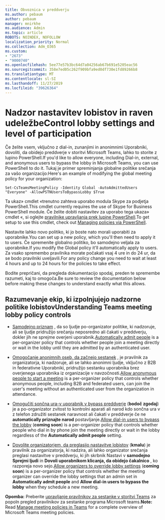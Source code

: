 ```yaml
---
title: Obvoznica v preddverju
ms.author: pebaum
author: pebaum
manager: mnirkhe
ms.audience: Admin
ms.topic: article
ROBOTS: NOINDEX, NOFOLLOW
localization_priority: Normal
ms.collection: Adm_O365
ms.custom:
- "2673"
- "9000740"
ms.openlocfilehash: 5ee77e57b3bc64d7a04256ab67b691e5205eac56
ms.sourcegitcommit: 358e7ed05c262f909bfa9ed0df730e1fd89266b8
ms.translationtype: MT
ms.contentlocale: sl-SI
ms.lasthandoff: 11/27/2019
ms.locfileid: "39626364"
---
```

# <a name="control-lobby-settings-and-level-of-participation"></a><span data-ttu-id="6c3c7-102">Nadzor nastavitev lobistov in raven udeležbe</span><span class="sxs-lookup"><span data-stu-id="6c3c7-102">Control lobby settings and level of participation</span></span>

<span data-ttu-id="6c3c7-103">Če želite vsem, vključno z dial-in, zunanjimi in anonimnimi Uporabniki, dovoliti, da obidejo preddverje v storitvi Microsoft Teams, lahko to storite z lupino PowerShell.</span><span class="sxs-lookup"><span data-stu-id="6c3c7-103">If you'd like to allow everyone, including Dial-in, external, and anonymous users to bypass the lobby in Microsoft Teams, you can use PowerShell to do it.</span></span> <span data-ttu-id="6c3c7-104">Tukaj je primer spreminjanja globalne politike srečanja za vašo organizacijo:</span><span class="sxs-lookup"><span data-stu-id="6c3c7-104">Here's an example of modifying the global meeting policy for your organization:</span></span>

`Set-CsTeamsMeetingPolicy -Identity Global -AutoAdmittedUsers "Everyone" -AllowPSTNUsersToBypassLobby $True`

<span data-ttu-id="6c3c7-105">Ta ukaz» cmdlet «trenutno zahteva uporabo modula Skype za podjetja PowerShell.</span><span class="sxs-lookup"><span data-stu-id="6c3c7-105">This cmdlet currently requires the use of Skype for Business PowerShell module.</span></span> <span data-ttu-id="6c3c7-106">Če želite dobiti nastavitev za uporabo tega ukaza» cmdlet «, si oglejte [pravilnike upravljanja prek lupine PowerShell](https://docs.microsoft.com/microsoftteams/teams-powershell-overview#managing-policies-via-powershell).</span><span class="sxs-lookup"><span data-stu-id="6c3c7-106">To get setup to use this cmdlet, check out [Managing policies via PowerShell](https://docs.microsoft.com/microsoftteams/teams-powershell-overview#managing-policies-via-powershell).</span></span>

<span data-ttu-id="6c3c7-107">Nastavite lahko novo politiko, ki jo boste nato morali uporabiti za uporabnike.</span><span class="sxs-lookup"><span data-stu-id="6c3c7-107">You can set up a new policy, which you'll then need to apply it to users.</span></span> <span data-ttu-id="6c3c7-108">Če spremenite globalno politiko, bo samodejno veljala za uporabnike.</span><span class="sxs-lookup"><span data-stu-id="6c3c7-108">If you modify the Global policy it'll automatically apply to users.</span></span> <span data-ttu-id="6c3c7-109">Za vsako spremembo pravilnika morate počakati vsaj 4 ure in do 24 ur, da se bodo pravilniki uveljavili.</span><span class="sxs-lookup"><span data-stu-id="6c3c7-109">For any policy change you need to wait at least 4 hours and up to 24 hours for the policies to take effect.</span></span>

<span data-ttu-id="6c3c7-110">Bodite prepričani, da pregleda dokumentacijo spodaj, preden te spremembe razumeti, kaj to omogoča.</span><span class="sxs-lookup"><span data-stu-id="6c3c7-110">Be sure to review the documentation below before making these changes to understand exactly what this allows.</span></span>

## <a name="understanding-teams-meeting-lobby-policy-controls"></a><span data-ttu-id="6c3c7-111">Razumevanje ekip, ki izpolnjujejo nadzorne politike lobistov</span><span class="sxs-lookup"><span data-stu-id="6c3c7-111">Understanding Teams meeting lobby policy controls</span></span>

- <span data-ttu-id="6c3c7-112">[Samodejno priznam](https://docs.microsoft.com/microsoftteams/meeting-policies-in-teams#automatically-admit-people) , da so ljudje po-organizator politike, ki nadzoruje, ali se ljudje pridružijo srečanju neposredno ali čakati v preddverju, dokler jih ne sprejme overjeni uporabnik.</span><span class="sxs-lookup"><span data-stu-id="6c3c7-112">[Automatically admit people](https://docs.microsoft.com/microsoftteams/meeting-policies-in-teams#automatically-admit-people) is a per-organizer policy that controls whether people join a meeting directly or wait in the lobby until they are admitted by an authenticated user.</span></span>

- <span data-ttu-id="6c3c7-113">[Omogočanje anonimnih oseb, da začnejo sestanek](https://docs.microsoft.com/microsoftteams/meeting-policies-in-teams#allow-anonymous-people-to-start-a-meeting) , je pravilnik za organizatorja, ki nadzoruje, ali se lahko anonimni ljudje, vključno z B2B in federativne Uporabniki, pridružijo sestanku uporabnika brez overjenega uporabnika iz organizacije v navzočnosti.</span><span class="sxs-lookup"><span data-stu-id="6c3c7-113">[Allow anonymous people to start a meeting](https://docs.microsoft.com/microsoftteams/meeting-policies-in-teams#allow-anonymous-people-to-start-a-meeting) is a per-organizer policy that controls whether anonymous people, including B2B and federated users, can join the user's meeting without an authenticated user from the organization in attendance.</span></span>

- <span data-ttu-id="6c3c7-114">[Omogučiti sončna ura-v uporabnik v bypass preddverje](https://docs.microsoft.com/microsoftteams/meeting-policies-in-teams#allow-dial-in-users-to-bypass-the-lobby-coming-soon) (**bodoč zgodaj**) je a po-organizator zvitost to kontrolni aparati ali narod kdo sončna ura v z telefon združiti sestanek naravnost ali čakati v preddverje če ne **automatically priznajte narod** postavljanje.</span><span class="sxs-lookup"><span data-stu-id="6c3c7-114">[Allow dial-in users to bypass the lobby](https://docs.microsoft.com/microsoftteams/meeting-policies-in-teams#allow-dial-in-users-to-bypass-the-lobby-coming-soon) (**coming soon**) is a per-organizer policy that controls whether people who dial in by phone join the meeting directly or wait in the lobby regardless of the **Automatically admit people** setting.</span></span>

- <span data-ttu-id="6c3c7-115">[Dovolite organizatorjem, da preglasijo nastavitve lobistov](https://docs.microsoft.com/microsoftteams/meeting-policies-in-teams#allow-organizers-to-override-lobby-settings-coming-soon) (**kmalu**) je pravilnik za organizatorja, ki nadzira, ali lahko organizator srečanja preglasi nastavitve v preddverju, ki jih skrbnik Nastavi v **samodejno Sprejmi ljudi** in **Dovoli uporabnikom klicanja, da obidejo čakalnico** , ko razporeja novo sejo.</span><span class="sxs-lookup"><span data-stu-id="6c3c7-115">[Allow organizers to override lobby settings](https://docs.microsoft.com/microsoftteams/meeting-policies-in-teams#allow-organizers-to-override-lobby-settings-coming-soon) (**coming soon**) is a per-organizer policy that controls whether the meeting organizer can override the lobby settings that an admin set in **Automatically admit people** and **Allow dial-in users to bypass the lobby** when they schedule a new meeting.</span></span>

<span data-ttu-id="6c3c7-116">**Opomba:** Preberite [upravljanje pravilnikov za sestanke v storitvi Teams](https://docs.microsoft.com/microsoftteams/meeting-policies-in-teams) za popoln pregled pravilnikov za sestanke programa Microsoft teams.</span><span class="sxs-lookup"><span data-stu-id="6c3c7-116">**Note:** Read [Manage meeting policies in Teams](https://docs.microsoft.com/microsoftteams/meeting-policies-in-teams) for a complete overview of Microsoft Teams meeting policies.</span></span>
